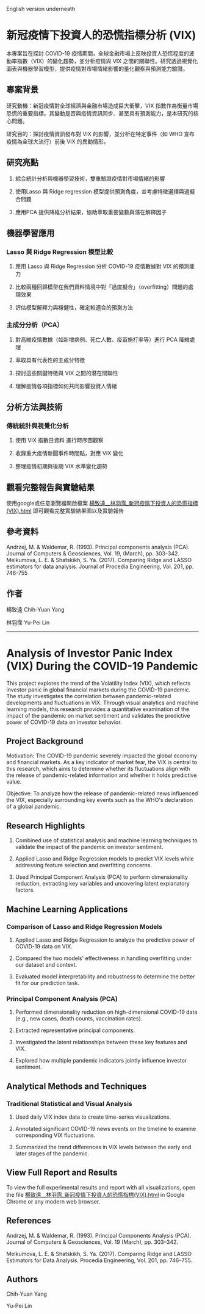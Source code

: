 English version underneath
# 新冠疫情下投資人的恐慌指標分析 (VIX)
本專案旨在探討 COVID-19 疫情期間，全球金融市場上反映投資人恐慌程度的波動率指數（VIX）的變化趨勢，並分析疫情與 VIX 之間的關聯性。研究透過視覺化圖表與機器學習模型，提供疫情對市場情緒影響的量化觀察與預測能力驗證。

## 專案背景
研究動機：新冠疫情對全球經濟與金融市場造成巨大衝擊，VIX 指數作為衡量市場恐慌的重要指標，其變動是否與疫情資訊同步、甚至具有預測能力，是本研究的核心問題。

研究目的：探討疫情資訊發布對 VIX 的影響，並分析在特定事件（如 WHO 宣布疫情為全球大流行）前後 VIX 的異動情形。


## 研究亮點
1. 綜合統計分析與機器學習技術，雙重驗證疫情對市場情緒的影響

2. 使用Lasso 與 Ridge regression 模型提供預測角度，並考慮特徵選擇與過擬合問題

3. 應用PCA 提供降維分析結果，協助萃取重要變數與潛在解釋因子

## 機器學習應用
### Lasso 與 Ridge Regression 模型比較
1. 應用 Lasso 與 Ridge Regression 分析 COVID-19 疫情數據對 VIX 的預測能力

2. 比較兩種回歸模型在我們資料情境中對「過度擬合」（overfitting）問題的處理效果

3. 評估模型解釋力與穩健性，確定較適合的預測方法

### 主成分分析（PCA）
1. 對高維疫情數據（如新增病例、死亡人數、疫苗施打率等）進行 PCA 降維處理

2. 萃取具有代表性的主成分特徵

3. 探討這些關鍵特徵與 VIX 之間的潛在關聯性

4. 理解疫情各項指標如何共同影響投資人情緒

## 分析方法與技術
### 傳統統計與視覺化分析
1. 使用 VIX 指數日資料 進行時序圖觀察

2. 收錄重大疫情新聞事件時間點，對應 VIX 變化

3. 整理疫情初期與後期 VIX 水準變化趨勢

## 觀看完整報告與實驗結果
使用google或任意瀏覽器開啟檔案 [楊致遠__林羽霈_新冠疫情下投資人的恐慌指標(VIX).html](https://github.com/giraffeiscute/R-project-Factors-Affecting-Investors-Panic-during-the-COVID-19-Crisis/blob/main/%E6%A5%8A%E8%87%B4%E9%81%A0__%E6%9E%97%E7%BE%BD%E9%9C%88_%E6%96%B0%E5%86%A0%E7%96%AB%E6%83%85%E4%B8%8B%E6%8A%95%E8%B3%87%E4%BA%BA%E7%9A%84%E6%81%90%E6%85%8C%E6%8C%87%E6%A8%99(VIX).html) 即可觀看完整實驗結果圖以及實驗報告


## 參考資料
Andrzej, M. & Waldemar, R. (1993). Principal components analysis (PCA). Journal of Computers & Geosciences, Vol. 19, (March), pp. 303-342.
Melkumova, L. E. & Shatskikh, S. Ya. (2017). Comparing Ridge and LASSO estimators for data analysis. Journal of Procedia Engineering, Vol. 201, pp. 746-755


## 作者
楊致遠 Chih-Yuan Yang

林羽霈 Yu-Pei Lin

****

# Analysis of Investor Panic Index (VIX) During the COVID-19 Pandemic
This project explores the trend of the Volatility Index (VIX), which reflects investor panic in global financial markets during the COVID-19 pandemic. The study investigates the correlation between pandemic-related developments and fluctuations in VIX. Through visual analytics and machine learning models, this research provides a quantitative examination of the impact of the pandemic on market sentiment and validates the predictive power of COVID-19 data on investor behavior.

## Project Background
Motivation: The COVID-19 pandemic severely impacted the global economy and financial markets. As a key indicator of market fear, the VIX is central to this research, which aims to determine whether its fluctuations align with the release of pandemic-related information and whether it holds predictive value.

Objective: To analyze how the release of pandemic-related news influenced the VIX, especially surrounding key events such as the WHO's declaration of a global pandemic.

## Research Highlights
1. Combined use of statistical analysis and machine learning techniques to validate the impact of the pandemic on investor sentiment.

2. Applied Lasso and Ridge Regression models to predict VIX levels while addressing feature selection and overfitting concerns.

3. Used Principal Component Analysis (PCA) to perform dimensionality reduction, extracting key variables and uncovering latent explanatory factors.

## Machine Learning Applications
### Comparison of Lasso and Ridge Regression Models
1. Applied Lasso and Ridge Regression to analyze the predictive power of COVID-19 data on VIX.

2. Compared the two models' effectiveness in handling overfitting under our dataset and context.

3. Evaluated model interpretability and robustness to determine the better fit for our prediction task.

### Principal Component Analysis (PCA)
1. Performed dimensionality reduction on high-dimensional COVID-19 data (e.g., new cases, death counts, vaccination rates).

2. Extracted representative principal components.

3. Investigated the latent relationships between these key features and VIX.

4. Explored how multiple pandemic indicators jointly influence investor sentiment.

## Analytical Methods and Techniques
### Traditional Statistical and Visual Analysis
1. Used daily VIX index data to create time-series visualizations.

2. Annotated significant COVID-19 news events on the timeline to examine corresponding VIX fluctuations.

3. Summarized the trend differences in VIX levels between the early and later stages of the pandemic.

## View Full Report and Results
To view the full experimental results and report with all visualizations, open the file
[楊致遠__林羽霈_新冠疫情下投資人的恐慌指標(VIX).html](https://github.com/giraffeiscute/R-project-Factors-Affecting-Investors-Panic-during-the-COVID-19-Crisis/blob/main/%E6%A5%8A%E8%87%B4%E9%81%A0__%E6%9E%97%E7%BE%BD%E9%9C%88_%E6%96%B0%E5%86%A0%E7%96%AB%E6%83%85%E4%B8%8B%E6%8A%95%E8%B3%87%E4%BA%BA%E7%9A%84%E6%81%90%E6%85%8C%E6%8C%87%E6%A8%99(VIX).html)
in Google Chrome or any modern web browser.

## References
Andrzej, M. & Waldemar, R. (1993). Principal Components Analysis (PCA). Journal of Computers & Geosciences, Vol. 19 (March), pp. 303–342.

Melkumova, L. E. & Shatskikh, S. Ya. (2017). Comparing Ridge and LASSO Estimators for Data Analysis. Procedia Engineering, Vol. 201, pp. 746–755.

## Authors
Chih-Yuan Yang

Yu-Pei Lin
